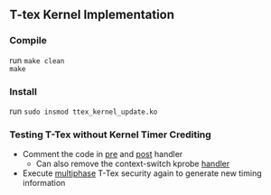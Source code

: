 ## T-tex Kernel Implementation

### Compile
run ``make clean`` \
``make``

### Install
run  ``sudo insmod ttex_kernel_update.ko``

### Testing T-Tex without Kernel Timer Crediting
* Comment the code in [pre](https://github.ncsu.edu/smittal6/ttex_kernel/blob/master/ttex_kernel_update.c#L364) and [post](https://github.ncsu.edu/smittal6/ttex_kernel/blob/master/ttex_kernel_update.c#L402) handler
  * Can also remove the context-switch kprobe [handler](https://github.ncsu.edu/smittal6/ttex_kernel/blob/master/ttex_kernel_update.c#L472)
* Execute [multiphase](https://github.ncsu.edu/smittal6/ttex_benchmark) T-Tex security again to generate new timing information

